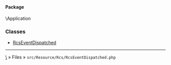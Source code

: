 ## 

#### Package
\Application







### Classes
* [RcsEventDispatched](classes/RcsEventDispatched)






***
[\\](Home) » Files » `src/Resource/Rcs/RcsEventDispatched.php`